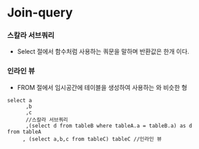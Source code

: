 # Join-query

### 스칼라 서브쿼리 

* Select 절에서 함수처럼 사용하는 쿼문을 말하며 반환값은 한개 이다. 

### 인라인 뷰

* FROM 절에서 임시공간에 테이블을 생성하여 사용하는 와 비슷한 형

```text
select a
      ,b
      ,c 
      //스칼라 서브쿼리 
      ,(select d from tableB where tableA.a = tableB.a) as d 
from tableA 
     , (select a,b,c from tableC) tableC //인라인 뷰  
```



